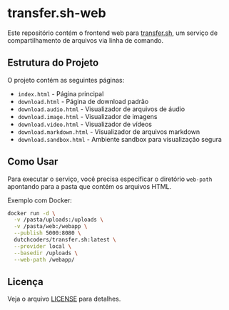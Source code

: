 # transfer.sh-web

Este repositório contém o frontend web para [transfer.sh](https://github.com/dutchcoders/transfer.sh/), um serviço de compartilhamento de arquivos via linha de comando.

## Estrutura do Projeto

O projeto contém as seguintes páginas:
- `index.html` - Página principal
- `download.html` - Página de download padrão
- `download.audio.html` - Visualizador de arquivos de áudio
- `download.image.html` - Visualizador de imagens
- `download.video.html` - Visualizador de vídeos
- `download.markdown.html` - Visualizador de arquivos markdown
- `download.sandbox.html` - Ambiente sandbox para visualização segura

## Como Usar

Para executar o serviço, você precisa especificar o diretório `web-path` apontando para a pasta que contém os arquivos HTML.

Exemplo com Docker:
```bash
docker run -d \
  -v /pasta/uploads:/uploads \
  -v /pasta/web:/webapp \
  --publish 5000:8080 \
  dutchcoders/transfer.sh:latest \
  --provider local \
  --basedir /uploads \
  --web-path /webapp/
```

## Licença
Veja o arquivo [LICENSE](LICENSE) para detalhes.
